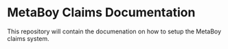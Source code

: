 # MetaBoy Claims Documentation
This repository will contain the documenation on how to setup the MetaBoy claims system.
